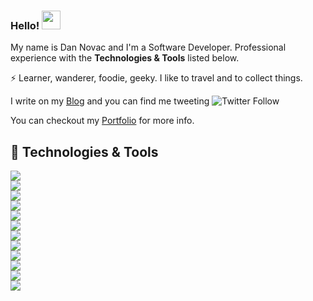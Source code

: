 <!--
**dnovac/dnovac** is a ✨ _special_ ✨ repository because its `README.md` (this file) appears on your GitHub profile.-->

### Hello! <img src="https://raw.githubusercontent.com/MartinHeinz/MartinHeinz/master/wave.gif" width="30px">

My name is Dan Novac and I'm a Software Developer. Professional experience with the **Technologies & Tools** listed below.

⚡ Learner, wanderer, foodie, geeky. I like to travel and to collect things.

I write on my [Blog](https://daninovac.com) and you can find me tweeting  ![Twitter Follow](https://img.shields.io/twitter/follow/daninovac)

You can checkout my [Portfolio](https://dan-novac.netlify.app/) for more info.


## 🔧 Technologies & Tools
![](https://img.shields.io/badge/Code-Java-informational?style=flat&logo=java&logoColor=white&color=007396) <br>
![](https://img.shields.io/badge/Code-Typescript-informational?style=flat&logo=typescript&logoColor=white&color=3178C6) <br>
![](https://img.shields.io/badge/Code-Node_JS-informational?style=flat&logo=node-dot-js&logoColor=white&color=339933) <br>
![](https://img.shields.io/badge/Code-Golang-informational?style=flat&logo=go&logoColor=white&color=00ADD8) <br>
![](https://img.shields.io/badge/Tools-Spring-informational?style=flat&logo=spring&logoColor=white&color=6DB33F) <br>
![](https://img.shields.io/badge/Tools-PostgreSQL-informational?style=flat&logo=postgresql&logoColor=white&color=336791) <br>
![](https://img.shields.io/badge/Tools-Docker-informational?style=flat&logo=docker&logoColor=white&color=2496ED) <br>
![](https://img.shields.io/badge/Tools-Redis-informational?style=flat&logo=redis&logoColor=white&color=DC382D) <br>
![](https://img.shields.io/badge/Tools-Kubernetes-informational?style=flat&logo=kubernetes&logoColor=white&color=326CE5) <br>
![](https://img.shields.io/badge/Tools-Apache_Kafka-informational?style=flat&logo=apachekafka&logoColor=white&color=231F20) <br>
![](https://img.shields.io/badge/Editor-IntelliJ_IDEA-informational?style=flat&logo=intellij-idea&logoColor=white&color=000000) <br>
![](https://img.shields.io/badge/Editor-VS_Code-informational?style=flat&logo=visualstudiocode&logoColor=white&color=007ACC) <br>




<!--Here are some ideas to get you started:

- 🔭 I’m currently working on ...
- 🌱 I’m currently learning ...
- 👯 I’m looking to collaborate on ...
- 🤔 I’m looking for help with ...
- 💬 Ask me about ...
- 📫 How to reach me: ...
- 😄 Pronouns: ...
- ⚡ Fun fact: ...
-->
